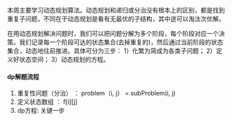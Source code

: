 
本周主要学习动态规划算法。动态规划和递归或分治没有根本上的区别，都是找到重复子问题，不同在于动态规划是看有无最优的子结构，其中途可以淘汰次优解。

在用动态规划解决问题时，我们可以把问题分解为多个阶段，每个阶段对应一个决策。我们记录每一个阶段可达的状态集合(去掉重复的)，然后通过当前阶段的状态集合，动态地往前推进。具体可分为三步： 1）化繁为简成为各类子问题； 2）定义好状态空间； 3）动态规划的方程。

#### dp解题流程

1. 重复性问题（分治） ： problem（i, j） = subProblem(i, j)
2. 定义状态数组 ： f\[i\]\[j\]
3. dp方程: 关键一步

